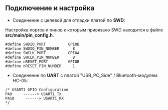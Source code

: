 ## Подключение и настройка
- Соединение с целевой для отладки платой по **SWD**:

Настройка портов и пинов к которым привязано SWD находится в файле **src/main/pin_config.h**.
```
#define SWDIO_PORT          GPIOB
#define SWDIO_PIN_NUMBER      8   
#define SWCLK_PORT          GPIOA
#define SWCLK_PIN_NUMBER      8
#define nRESET_PORT         GPIOB
#define nRESET_PIN_NUMBER     1
```
- Соединение по **UART** с платой "USB_PC_Side" / Bluetooth-модулем HC-05:
```
/* USART1 GPIO Configuration    
PA9     ------> USART1_TX
PA10     ------> USART1_RX 
*/
```
